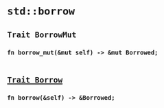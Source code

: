# `std::borrow`
## `Trait BorrowMut`
### `fn borrow_mut(&mut self) -> &mut Borrowed;`
```rust

```
## [`Trait Borrow`](https://doc.rust-lang.org/std/borrow/trait.Borrow.html)
### `fn borrow(&self) -> &Borrowed;`
